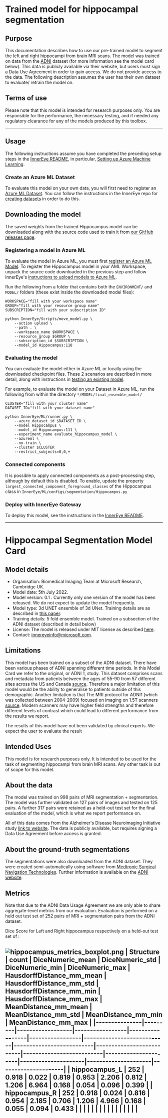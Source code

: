 # Trained model for hippocampal segmentation

## Purpose

This documentation describes how to use our pre-trained model to segment the left and right hippocampi from brain MRI scans. The model was trained on data from the [ADNI](https://adni.loni.usc.edu/) dataset (for more information see the model card below). This data is publicly available via their website, but users must sign a Data Use Agreement in order to gain access. We do not provide access to the data. The following description assumes the user has their own dataset to evaluate/ retrain the model on.

## Terms of use

Please note that this model is intended for research purposes only. You are responsible for the performance, the necessary testing, and if needed any regulatory clearance for any of the models produced by this toolbox.

---

## Usage

The following instructions assume you have completed the preceding setup steps in the [InnerEye README](https://github.com/microsoft/InnerEye-DeepLearning/), in particular, [Setting up Azure Machine Learning](https://github.com/microsoft/InnerEye-DeepLearning/blob/main/docs/setting_up_aml.md).

### Create an Azure ML Dataset

To evaluate this model on your own data, you will first need to register an [Azure ML Dataset](https://docs.microsoft.com/en-us/azure/machine-learning/v1/how-to-create-register-datasets). You can follow the instructions in the InnerEye repo for [creating datasets](https://github.com/microsoft/InnerEye-DeepLearning/blob/main/docs/creating_dataset.md) in order to do this.

## Downloading the model

The saved weights from the trained Hippocampus model can be downloaded along with the source code used to train it from [our GitHub releases page](https://github.com/microsoft/InnerEye-DeepLearning/releases/tag/v0.5).

### Registering a model in Azure ML

To evaluate the model in Azure ML, you must first [register an Azure ML Model](https://docs.microsoft.com/en-us/python/api/azureml-core/azureml.core.model.model?view=azure-ml-py#remarks). To register the Hippocampus model in your AML Workspace, unpack the source code downloaded in the previous step and follow InnerEye's [instructions to upload models to Azure ML](https://github.com/microsoft/InnerEye-DeepLearning/blob/main/docs/move_model.md).

Run the following from a folder that contains both the `ENVIRONMENT/` and `MODEL/` folders (these exist inside the downloaded model files):

```shell
WORKSPACE="fill with your workspace name"
GROUP="fill with your resource group name"
SUBSCRIPTION="fill with your subscription ID"

python InnerEye/Scripts/move_model.py \
    --action upload \
    --path . \
    --workspace_name $WORKSPACE \
    --resource_group $GROUP \
    --subscription_id $SUBSCRIPTION \
    --model_id Hippocampus:118
```

### Evaluating the model

You can evaluate the model either in Azure ML or locally using the downloaded checkpoint files. These 2 scenarios are described in more detail, along with instructions in [testing an existing model](https://github.com/microsoft/InnerEye-DeepLearning/blob/main/docs/building_models.md#testing-an-existing-model).

For example, to evaluate the model on your Dataset in Azure ML, run the following from within the directory `*/MODEL/final_ensemble_model/`

```shell
CLUSTER="fill with your cluster name"
DATASET_ID="fill with your dataset name"

python InnerEye/ML/runner.py \
    --azure_dataset_id $DATASET_ID \
    --model Hippocampus \
    --model_id Hippocampus:111 \
    --experiment_name evaluate_hippocampus_model \
    --azureml \
    --no-train \
    --cluster $CLUSTER
    --restrict_subjects=0,0,+
```

### Connected components

It is possible to apply connected components as a post-processing step, although by default this is disabled. To enable, update the property `largest_connected_component_foreground_classes` of the Hippocampus class in `InnerEye/ML/configs/segmentation/Hippocampus.py`

### Deploy with InnerEye Gateway

To deploy this model, see the instructions in the [InnerEye README](https://github.com/microsoft/InnerEye-DeepLearning/).

---

# Hippocampal Segmentation Model Card

## Model details

- Organisation: Biomedical Imaging Team at Microsoft Research, Cambridge UK.
- Model date: 5th July 2022.
- Model version: 0.1 . Currently only one version of the model has been released. We do not expect to update the model frequently.
- Model type: 3d UNET ensemble of 3d UNet. Training details are as described in [this paper](https://jamanetwork.com/journals/jamanetworkopen/fullarticle/2773292).
- Training details: 5 fold ensemble model. Trained on a subsection of the ADNI dataset (described in detail below)
- License: The model is released under MIT license as described [here](https://github.com/microsoft/InnerEye-DeepLearning/blob/main/LICENSE).
- Contact: innereyeinfo@microsoft.com.

## Limitations

This model has been trained on a subset of the ADNI dataset. There have been various phases of ADNI spanning different time periods. In this Model Card we refer to the original, or ADNI 1, study. This dataset comprises scans and metadata from patients between the ages of 55-90 from 57 different sites across the US and Canada [source](https://adni.loni.usc.edu/study-design/#background-container). Therefore a major limitation of this model would be the ability to generalise to patients outside of this demographic. Another limitation is that  The MRI protocol for ADNI1 (which was collected between 2004-2009) focused on imaging on 1.5T scanners [source](https://adni.loni.usc.edu/methods/mri-tool/mri-analysis/). Modern scanners may have higher field strengths and therefore different levels of contrast which could lead to different performance from the results we report.

The results of this model have not been validated by clinical experts. We expect the user to evaluate the result

## Intended Uses

This model is for research purposes only. It is intended to be used for the task of segmenting hippocampi from brain MRI scans. Any other task is out of scope for this model.

## About the data

The model was trained on 998 pairs of MRI segmentation + segmentation. The model was further validated on 127 pairs of images and tested on 125 pairs. A further 317 pairs were retained as a held-out test set for the final evaluation of the model, which is what we report performance on.

All of this data comes from the Alzheimer's Disease Neuroimaging Initiative study [link to website](https://adni.loni.usc.edu/). The data is publicly available, but requires signing a Data Use Agreement before access is granted.

## About the ground-truth segmentations

 The segmentations were also downloaded from the ADNI dataset. They were created semi-automatically using software from [Medtronic Surgical Navigation Technologies](https://www.medtronic.com/us-en/healthcare-professionals/products/neurological/surgical-navigation-systems.html). Further information is available on the [ADNI website](https://adni.loni.usc.edu/).

## Metrics

Note that due to the ADNI Data Usage Agreement we are only able to share aggregate-level metrics from our evaluation. Evaluation is performed on a held out test set of 252 pairs of MRI + segmentation pairs from the ADNI dataset.

Dice Score for Left and Right hippocampus respectively on a held-out test set of :

![hippocampus_metrics_boxplot.png](../images/hippocampus_metrics_boxplot.png)
| Structure     | count   | DiceNumeric_mean | DiceNumeric_std | DiceNumeric_min | DiceNumeric_max | HausdorffDistance_mm_mean | HausdorffDistance_mm_std | HausdorffDistance_mm_min | HausdorffDistance_mm_max | MeanDistance_mm_mean | MeanDistance_mm_std | MeanDistance_mm_min | MeanDistance_mm_max |
|---------------|---------|------------------|-----------------|-----------------|-----------------|---------------------------|--------------------------|--------------------------|--------------------------|----------------------|---------------------|---------------------|---------------------|
| hippocampus_L | 252     | 0.918            | 0.022           | 0.819           | 0.953           | 2.206                     | 0.812                    | 1.206                    | 6.964                    | 0.168                | 0.054               | 0.096               | 0.399               |
| hippocampus_R | 252     | 0.918            | 0.024           | 0.816           | 0.954           | 2.185                     | 0.706                    | 1.206                    | 4.966                    | 0.168                | 0.055               | 0.094               | 0.433               |
|               |         |                  |                 |                 |                 |                           |                          |                          |                          |                      |                     |                     |                     |
---
